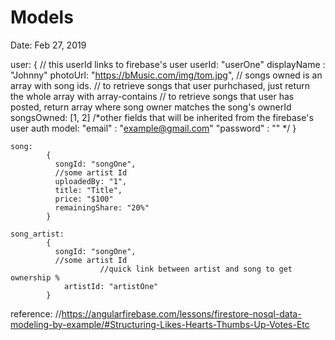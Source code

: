 # Models

Date: Feb 27, 2019

user: 
            {
              // this userId links to firebase's user
              userId: "userOne"
              displayName : "Johnny"
              photoUrl: "https://bMusic.com/img/tom.jpg",
              // songs owned is an array with song ids. 
              // to retrieve songs that user purhchased, just return the whole array with array-contains
              // to retrieve songs that user has posted, return array where song owner matches the song's ownerId 
              songsOwned: [1, 2]
              /*other fields that will be inherited from the firebase's
               user auth  model:
              "email" : "example@gmail.com"
              "password" : ""
              */
            }

    song: 
            {
              songId: "songOne",
              //some artist Id
              uploadedBy: "1", 
              title: "Title",
              price: "$100"
              remainingShare: "20%"
            }

    song_artist: 
            {
              songId: "songOne",
              //some artist Id
    					//quick link between artist and song to get ownership %
    	        artistId: "artistOne"
            }

reference: //https://angularfirebase.com/lessons/firestore-nosql-data-modeling-by-example/#Structuring-Likes-Hearts-Thumbs-Up-Votes-Etc